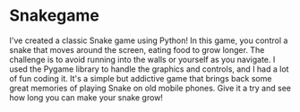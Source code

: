 # Snakegame

I've created a classic Snake game using Python! In this game, you control a snake that moves around the screen, eating food to grow longer. The challenge is to avoid running into the walls or yourself as you navigate. I used the Pygame library to handle the graphics and controls, and I had a lot of fun coding it. It's a simple but addictive game that brings back some great memories of playing Snake on old mobile phones. Give it a try and see how long you can make your snake grow!
 
